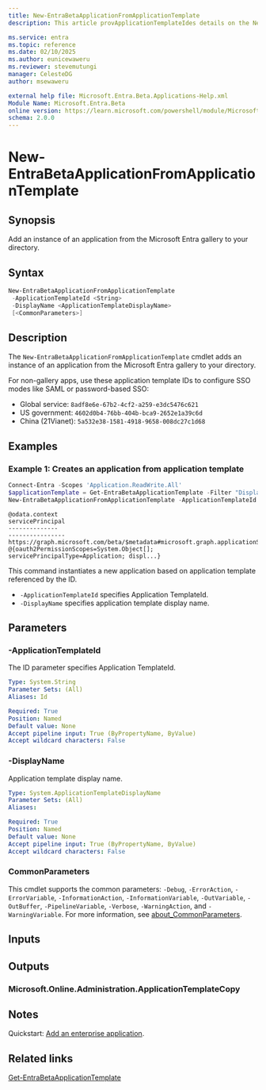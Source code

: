 ```yaml
---
title: New-EntraBetaApplicationFromApplicationTemplate
description: This article provApplicationTemplateIdes details on the New-EntraBetaApplicationFromApplicationTemplate command.

ms.service: entra
ms.topic: reference
ms.date: 02/10/2025
ms.author: eunicewaweru
ms.reviewer: stevemutungi
manager: CelesteDG
author: msewaweru

external help file: Microsoft.Entra.Beta.Applications-Help.xml
Module Name: Microsoft.Entra.Beta
online version: https://learn.microsoft.com/powershell/module/Microsoft.Entra.Beta/New-EntraBetaApplicationFromApplicationTemplate
schema: 2.0.0
---
```


# New-EntraBetaApplicationFromApplicationTemplate

## Synopsis

Add an instance of an application from the Microsoft Entra gallery to your directory.

## Syntax

```powershell
New-EntraBetaApplicationFromApplicationTemplate
 -ApplicationTemplateId <String>
 -DisplayName <ApplicationTemplateDisplayName>
 [<CommonParameters>]
```

## Description

The `New-EntraBetaApplicationFromApplicationTemplate` cmdlet adds an instance of an application from the Microsoft Entra gallery to your directory.

For non-gallery apps, use these application template IDs to configure SSO modes like SAML or password-based SSO:

- Global service: `8adf8e6e-67b2-4cf2-a259-e3dc5476c621`
- US government: `4602d0b4-76bb-404b-bca9-2652e1a39c6d`
- China (21Vianet): `5a532e38-1581-4918-9658-008dc27c1d68`

## Examples

### Example 1: Creates an application from application template

```powershell
Connect-Entra -Scopes 'Application.ReadWrite.All'
$applicationTemplate = Get-EntraBetaApplicationTemplate -Filter "DisplayName eq 'SAP Fieldglass'"
New-EntraBetaApplicationFromApplicationTemplate -ApplicationTemplateId $applicationTemplate.Id -DisplayName 'Contoso SAP App'
```

```Output
@odata.context                                                                         servicePrincipal
--------------                                                                         ----------------
https://graph.microsoft.com/beta/$metadata#microsoft.graph.applicationServicePrincipal @{oauth2PermissionScopes=System.Object[]; servicePrincipalType=Application; displ...}
```

This command instantiates a new application based on application template referenced by the ID.

- `-ApplicationTemplateId` specifies Application TemplateId.
- `-DisplayName` specifies application template display name.

## Parameters

### -ApplicationTemplateId

The ID parameter specifies Application TemplateId.

```yaml
Type: System.String
Parameter Sets: (All)
Aliases: Id

Required: True
Position: Named
Default value: None
Accept pipeline input: True (ByPropertyName, ByValue)
Accept wildcard characters: False
```

### -DisplayName

Application template display name.

```yaml
Type: System.ApplicationTemplateDisplayName
Parameter Sets: (All)
Aliases:

Required: True
Position: Named
Default value: None
Accept pipeline input: True (ByPropertyName, ByValue)
Accept wildcard characters: False
```

### CommonParameters

This cmdlet supports the common parameters: `-Debug`, `-ErrorAction`, `-ErrorVariable`, `-InformationAction`, `-InformationVariable`, `-OutVariable`, `-OutBuffer`, `-PipelineVariable`, `-Verbose`, `-WarningAction`, and `-WarningVariable`. For more information, see [about_CommonParameters](https://go.microsoft.com/fwlink/?LinkID=113216).

## Inputs

## Outputs

### Microsoft.Online.Administration.ApplicationTemplateCopy

## Notes

Quickstart: [Add an enterprise application](https://learn.microsoft.com/entra/identity/enterprise-apps/add-application-portal).

## Related links

[Get-EntraBetaApplicationTemplate](Get-EntraBetaApplicationTemplate.md)
